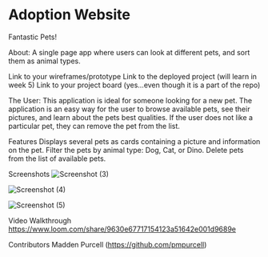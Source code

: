 # Adoption Website

Fantastic Pets!

About:
A single page app where users can look at different pets, and sort them as animal types.

Link to your wireframes/prototype
Link to the deployed project (will learn in week 5)
Link to your project board (yes...even though it is a part of the repo)

The User: 
This application is ideal for someone looking for a new pet.
The application is an easy way for the user to browse available pets, see their pictures, and learn about the pets best qualities.
If the user does not like a particular pet, they can remove the pet from the list.


Features
Displays several pets as cards containing a picture and information on the pet.
Filter the pets by animal type: Dog, Cat, or Dino.
Delete pets from the list of available pets.


Screenshots
![Screenshot (3)](https://user-images.githubusercontent.com/86082231/127776071-ebc77246-c776-47ca-95aa-477727a52868.png)

![Screenshot (4)](https://user-images.githubusercontent.com/86082231/127776076-747ad753-b37d-494e-8b93-efae85f46e5b.png)

![Screenshot (5)](https://user-images.githubusercontent.com/86082231/127776082-de2ea99f-52b7-4f34-bee9-f1d2f6eaa006.png)





Video Walkthrough
https://www.loom.com/share/9630e67717154123a51642e001d9689e


Contributors
Madden Purcell (https://github.com/pmpurcell)



